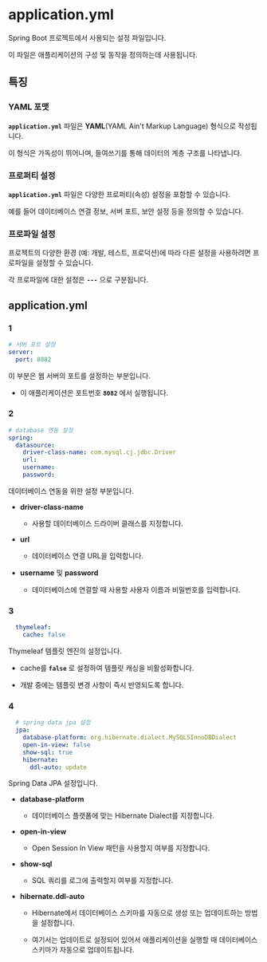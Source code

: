 # application.yml
Spring Boot 프로젝트에서 사용되는 설정 파일입니다.

이 파일은 애플리케이션의 구성 및 동작을 정의하는데 사용됩니다.

## 특징

### YAML 포맷
**`application.yml`** 파일은 **YAML**(YAML Ain't Markup Language) 형식으로 작성됩니다. 

이 형식은 가독성이 뛰어나며, 들여쓰기를 통해 데이터의 계층 구조를 나타냅니다.

### 프로퍼티 설정
**`application.yml`** 파일은 다양한 프로퍼티(속성) 설정을 포함할 수 있습니다. 

예를 들어 데이터베이스 연결 정보, 서버 포트, 보안 설정 등을 정의할 수 있습니다.

### 프로파일 설정
프로젝트의 다양한 환경 (예: 개발, 테스트, 프로덕션)에 따라 다른 설정을 사용하려면 프로파일을 설정할 수 있습니다. 

각 프로파일에 대한 설정은 **`---`** 으로 구분됩니다.

## application.yml

### 1

```yaml
# 서버 포트 설정
server:
  port: 8082
```

이 부분은 웹 서버의 포트를 설정하는 부분입니다.

- 이 애플리케이션은 포트번호 **`8082`** 에서 실행됩니다.

### 2

```yaml
# database 연동 설정
spring:
  datasource:
    driver-class-name: com.mysql.cj.jdbc.Driver
    url: 
    username: 
    password: 
```

데이터베이스 연동을 위한 설정 부분입니다.

- **driver-class-name**
    - 사용할 데이터베이스 드라이버 클래스를 지정합니다.

- **url**
    - 데이터베이스 연결 URL을 입력합니다.

- **username** 및 **password**
    - 데이터베이스에 연결할 때 사용할 사용자 이름과 비밀번호를 입력합니다.

### 3

```yaml    
  thymeleaf:
    cache: false
```

Thymeleaf 템플릿 엔진의 설정입니다.

- cache를 **`false`** 로 설정하여 템플릿 캐싱을 비활성화합니다. 

- 개발 중에는 템플릿 변경 사항이 즉시 반영되도록 합니다.

### 4

```yaml
  # spring data jpa 설정
  jpa:
    database-platform: org.hibernate.dialect.MySQL5InnoDBDialect
    open-in-view: false
    show-sql: true
    hibernate:
      ddl-auto: update
```

Spring Data JPA 설정입니다.

- **database-platform**

    - 데이터베이스 플랫폼에 맞는 Hibernate Dialect를 지정합니다.

- **open-in-view**

    - Open Session In View 패턴을 사용할지 여부를 지정합니다.

- **show-sql**

    - SQL 쿼리를 로그에 출력할지 여부를 지정합니다.

- **hibernate.ddl-auto**

    - Hibernate에서 데이터베이스 스키마를 자동으로 생성 또는 업데이트하는 방법을 설정합니다. 

    - 여기서는 업데이트로 설정되어 있어서 애플리케이션을 실행할 때 데이터베이스 스키마가 자동으로 업데이트됩니다.